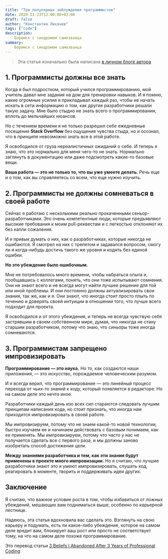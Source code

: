 ```yaml
---
title: "Три популярных заблуждения программистов"
date: 2020-11-23T12:00:00+03:00
draft: false
author: "Константин Лихачев"
tags: ["code"]
description:
    Боремся с синдромом самозванца
summary:
    Боремся с синдромом самозванца
---
```


>Эта статья изначально была написана [в личном блоге автора](https://k.likhachev.site/blog/post/beliefs/)

1\. Программисты должны все знать
---------------------------------

Когда я был подростком, который учился программированию, мой учитель давал мне задания на дом для тренировки навыков. И я помню, какие огромные усилия я прикладывал каждый раз, чтобы не начать искать в сети информацию о том, как другие разработчики решали такую задачу. Мне было стыдно не знать всего о программировании, вплоть до мельчайших нюансов.

Но с течением времени я не только разрешил себе ежедневные посещения **Stack Overflow** без ощущения чувства стыда, но и осознал, что в принципе невозможно знать все в этой работе.

Я освободился от груза нереалистичных ожиданий о себе. И теперь я знаю, что это нормально для меня чего-то не знать. Нормально заглянуть в документацию или даже подсмотреть какие-то базовые вещи.

**Ваша работа — это не только то, что вы уже умеете делать.** Речь еще и о том, как вы справляетесь со всем, что еще нужно изучить.

2\. Программисты не должны сомневаться в своей работе
-----------------------------------------------------

Сейчас я работаю с несколькими реально прокаченными сеньор-разработчиками. Это очень компетентные люди, которые предъявляют высокие требования к моим pull-реквестам и с легкостью отклоняют их без капли сожаления.

И я привык думать о них, как о разработчиках, которые никогда не ошибаются. Я смотрел на них с трепетом и задавался вопросом, смогу ли я когда-нибудь достичь такого же уровня и кодить без единой ошибки.

**Но это убеждение было ошибочным.**

Мне не потребовалось много времени, чтобы набраться опыта и, пообщавшись с коллегами, понять, что они тоже испытывают сомнения. Они не знают всего и не всегда могут найти лучшее решение для той или иной проблемы. И они постоянно должны актуализировать свои знания, так же, как и я. Они знают, что иногда стоит просто плыть по течению и доверять своей интуиции в отношении того, что лучше всего подходит для проекта.

Я освободился и от этого убеждения, и теперь не всегда чувствую себя застрявшим в своем собственном мире, думая, что никогда не стану старшим разработчиком, потому что знаю, что синьоры тоже иногда сомневаются.

3\. Программистам запрещено импровизировать
-------------------------------------------

**Программирование — это наука.** Но то, как создаются наши приложения, — это искусство, порождаемое человеческим разумом.

И я всегда верил, что программирование — это линейный процесс перехода от чьих-то знаний к коду, который появляется в редакторе. Но на самом деле это нечто иное.

Разработчики каждый день изо всех сил стараются следовать лучшим принципам написания кода, но стоит признать, что иногда нам приходится импровизировать в своей работе.

Мы импровизируем, потому что не знаем какой-то новой технологии, быстро изучаем ее и начинаем действовать с базовым понимаем, как ее применять. Мы импровизируем, потому что часто у нас не получается сделать все с первого раза, и мы должны заново изобретать способ достижения цели.

**Между знаниями разработчика и тем, как эти знания будут применены в проекте много импровизации.** Но я считаю, что лучшие разработчики знают это и умеют импровизировать, слушать код, реагировать в моменте, творить и поддерживать идеи других.

Заключение
----------

Я считаю, что важное условие роста в том, чтобы избавиться от ложных убеждений, мешающих вам подниматься выше, особенно по карьерной лестнице.

Надеюсь, эта статья вдохновила вас сделать это. Взглянуть на свою карьеру и подумать, есть ли какое-либо убеждение, которое на самом деле вредит вам, блокирует ваш рост или просто не соответствует тому, на что на самом деле похоже программирование.

Это перевод статьи [3 Beliefs I Abandoned After 3 Years of Professional Coding](https://medium.com/better-programming/3-beliefs-i-abandoned-after-3-years-of-professional-coding-d4a71b588100)
